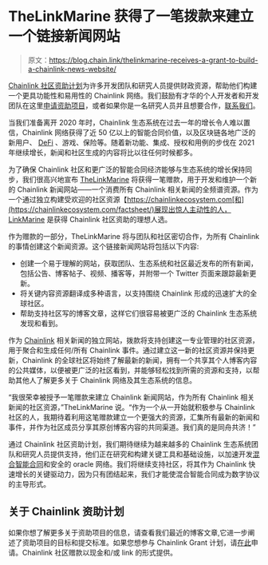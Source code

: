 # TheLinkMarine 获得了一笔拨款来建立一个链接新闻网站

> 原文：<https://blog.chain.link/thelinkmarine-receives-a-grant-to-build-a-chainlink-news-website/>

[Chainlink 社区资助计划](https://blog.chain.link/introducing-the-chainlink-community-grant-program/)为许多开发团队和研究人员提供财政资源，帮助他们构建一个更具功能性和易用性的 Chainlink 网络。我们鼓励有才华的个人开发者和开发团队在这里[申请资助项目](https://chainlinkgrants.typeform.com/to/efEbsq)，或者如果你是一名研究人员并且想要合作，[联系我们](/cdn-cgi/l/email-protection#592b3c2a3c382b3a31193a313830373530373235383b2a773a3634)。

当我们准备离开 2020 年时，Chainlink 生态系统在过去一年的增长令人难以置信，Chainlink 网络获得了近 50 亿以上的智能合同价值，以及区块链各地广泛的新用户、 [DeFi](https://chain.link/education/defi) 、游戏、保险等。随着新功能、集成、授权和用例的步伐在 2021 年继续增长，新闻和社区生成的内容将比以往任何时候都多。

为了确保 Chainlink 社区和更广泛的智能合同经济能够与生态系统的增长保持同步，我们很高兴地宣布 [TheLinkMarine](https://twitter.com/TheLinkMarine1) 将获得一笔赠款，用于开发和维护一个新的 Chainlink 新闻网站——一个消费所有 Chainlink 相关新闻的全频谱资源。作为一个通过独立构建受欢迎的社区资源【https://chainlinkecosystem.com[和](https://chainlinkecosystem.com/factsheet/)展现出惊人主动性的人，LinkMarine 是获得 Chainlink 社区资助的理想人选。

作为赠款的一部分，TheLinkMarine 将与团队和社区密切合作，为所有 Chainlink 的事情创建这个新闻资源。这个链接新闻网站将包括以下内容:

*   创建一个易于理解的网站，获取团队、生态系统和社区最近发布的所有新闻，包括公告、博客帖子、视频、播客等，并附带一个 Twitter 页面来跟踪最新更新。
*   将关键内容资源翻译成多种语言，以支持围绕 Chainlink 形成的迅速扩大的全球社区。
*   帮助支持社区写的博客文章，这样它们很容易被更广泛的 Chainlink 生态系统发现和看到。

作为 [Chainlink](https://chain.link/) 相关新闻的独立网站，拨款将支持创建这一专业管理的社区资源，用于聚合和生成任何/所有 Chainlink 事件。通过建立这一新的社区资源并保持更新，Chainlink 的全球社区将始终了解最新的新闻，拥有一个共享其个人博客内容的公共媒体，以便被更广泛的社区看到，并能够轻松找到所需的资源和支持，以帮助其他人了解更多关于 Chainlink 网络及其生态系统的信息。

“我很荣幸被授予一笔赠款来建立 Chainlink 新闻网站，作为所有 Chainlink 相关新闻的社区资源，”TheLinkMarine 说。“作为一个从一开始就积极参与 Chainlink 社区的人，我期待着利用这笔赠款建立一个更强大的资源，汇集所有最新的新闻和事件，并作为社区成员分享其原创博客内容的共同渠道。我们真的是同舟共济！”

通过 Chainlink 社区资助计划，我们期待继续为越来越多的 Chainlink 生态系统团队和研究人员提供支持，他们正在研究和构建关键工具和基础设施，以加速开发[混合智能合同](https://blog.chain.link/hybrid-smart-contracts-explained/)和安全的 oracle 网络。我们将继续支持社区，将其作为 Chainlink 快速增长的关键驱动力，因为只有团结起来，我们才能使混合智能合同成为数字协议的主导形式。

## 关于 Chainlink 资助计划

如果你想了解更多关于资助项目的信息，请查看我们最近的博客文章,它进一步阐述了资助项目的目标和提交标准。如果您想参与 Chainlink Grant 计划，请[在此](https://chainlinkgrants.typeform.com/to/efEbsq)申请。Chainlink 社区赠款以现金和/或 link 的形式提供。